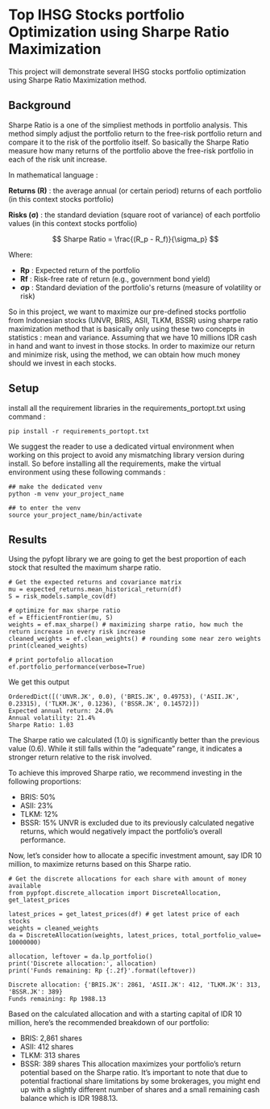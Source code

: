 # Top IHSG Stocks portfolio Optimization using Sharpe Ratio Maximization
This project will demonstrate several IHSG stocks portfolio optimization using Sharpe Ratio Maximization method.

## Background
Sharpe Ratio is a one of the simpliest methods in portfolio analysis. This method simply adjust the portfolio return to the free-risk portfolio return and compare it to the risk of the portfolio itself. So basically the Sharpe Ratio measure how many returns of the portfolio above the free-risk portfolio in each of the risk unit increase. 

In mathematical language :

__Returns (R)__ : the average annual (or certain period) returns of each portfolio (in this context stocks portfolio)

__Risks (σ)__ : the standard deviation (square root of variance) of each portfolio values (in this context stocks portfolio)

$$
Sharpe Ratio = \frac{(R_p - R_f)}{\sigma_p}
$$

Where:
- __Rp__ : Expected return of the portfolio
- __Rf__ : Risk-free rate of return (e.g., government bond yield)
- __σp__ : Standard deviation of the portfolio's returns (measure of volatility or risk)

So in this project, we want to maximize our pre-defined stocks portfolio from Indonesian stocks (UNVR, BRIS, ASII, TLKM, BSSR) using sharpe ratio maximization method that is basically only using these two concepts in statistics : mean and variance. Assuming that we have 10 millions IDR cash in hand and want to invest in those stocks. In order to maximize our return and minimize risk, using the method, we can obtain how much money should we invest in each stocks.


## Setup
install all the requirement libraries in the requirements_portopt.txt using command :
```
pip install -r requirements_portopt.txt
```

We suggest the reader to use a dedicated virtual environment when working on this project to avoid any mismatching library version during install. So before installing all the requirements, make the virtual environment using these following commands :
```
## make the dedicated venv
python -m venv your_project_name

## to enter the venv
source your_project_name/bin/activate
```

## Results

Using the pyfopt library we are going to get the best proportion of each stock that resulted the maximum sharpe ratio.

```
# Get the expected returns and covariance matrix
mu = expected_returns.mean_historical_return(df)
S = risk_models.sample_cov(df)

# optimize for max sharpe ratio
ef = EfficientFrontier(mu, S)
weights = ef.max_sharpe() # maximizing sharpe ratio, how much the return increase in every risk increase
cleaned_weights = ef.clean_weights() # rounding some near zero weights
print(cleaned_weights)

# print portofolio allocation
ef.portfolio_performance(verbose=True)
```

We get this output
```
OrderedDict([('UNVR.JK', 0.0), ('BRIS.JK', 0.49753), ('ASII.JK', 0.23315), ('TLKM.JK', 0.1236), ('BSSR.JK', 0.14572)])
Expected annual return: 24.0%
Annual volatility: 21.4%
Sharpe Ratio: 1.03
```

The Sharpe ratio we calculated (1.0) is significantly better than the previous value (0.6). While it still falls within the “adequate” range, it indicates a stronger return relative to the risk involved.

To achieve this improved Sharpe ratio, we recommend investing in the following proportions:

- BRIS: 50%
- ASII: 23%
- TLKM: 12%
- BSSR: 15%
UNVR is excluded due to its previously calculated negative returns, which would negatively impact the portfolio’s overall performance.

Now, let’s consider how to allocate a specific investment amount, say IDR 10 million, to maximize returns based on this Sharpe ratio.

```
# Get the discrete allocations for each share with amount of money available
from pypfopt.discrete_allocation import DiscreteAllocation, get_latest_prices

latest_prices = get_latest_prices(df) # get latest price of each stocks
weights = cleaned_weights
da = DiscreteAllocation(weights, latest_prices, total_portfolio_value= 10000000)

allocation, leftover = da.lp_portfolio()
print('Discrete allocation:', allocation)
print('Funds remaining: Rp {:.2f}'.format(leftover))
```

```
Discrete allocation: {'BRIS.JK': 2861, 'ASII.JK': 412, 'TLKM.JK': 313, 'BSSR.JK': 389}
Funds remaining: Rp 1988.13
```

Based on the calculated allocation and with a starting capital of IDR 10 million, here’s the recommended breakdown of our portfolio:

- BRIS: 2,861 shares
- ASII: 412 shares
- TLKM: 313 shares
- BSSR: 389 shares
This allocation maximizes your portfolio’s return potential based on the Sharpe ratio. It’s important to note that due to potential fractional share limitations by some brokerages, you might end up with a slightly different number of shares and a small remaining cash balance which is IDR 1988.13.

